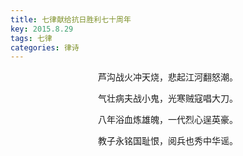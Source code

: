 ```yaml
---
title: 七律献给抗日胜利七十周年
key: 2015.8.29
tags: 七律
categories: 律诗
---
```


<p align="center">芦沟战火冲天烧，悲起江河翻怒潮。
</p>
<p align="center">气壮病夫战小鬼，光寒贼寇唱大刀。
</p>
<p align="center">八年浴血炼雄魄，一代烈心逞英豪。
</p>
<p align="center">教子永铭国耻恨，阅兵也秀中华谣。
</p>
<p align="center"></br>
</p>
